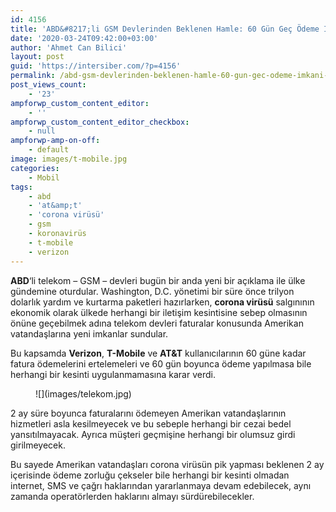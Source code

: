 ```yaml
---
id: 4156
title: 'ABD&#8217;li GSM Devlerinden Beklenen Hamle: 60 Gün Geç Ödeme İmkanı, Kesinti Uygulanmayacak!'
date: '2020-03-24T09:42:00+03:00'
author: 'Ahmet Can Bilici'
layout: post
guid: 'https://intersiber.com/?p=4156'
permalink: /abd-gsm-devlerinden-beklenen-hamle-60-gun-gec-odeme-imkani-kesinti-uygulanmayacak/
post_views_count:
    - '23'
ampforwp_custom_content_editor:
    - ''
ampforwp_custom_content_editor_checkbox:
    - null
ampforwp-amp-on-off:
    - default
image: images/t-mobile.jpg
categories:
    - Mobil
tags:
    - abd
    - 'at&amp;t'
    - 'corona virüsü'
    - gsm
    - koronavirüs
    - t-mobile
    - verizon
---
```


**ABD**‘li telekom – GSM – devleri bugün bir anda yeni bir açıklama ile ülke gündemine oturdular. Washington, D.C. yönetimi bir süre önce trilyon dolarlık yardım ve kurtarma paketleri hazırlarken, **corona virüsü** salgınının ekonomik olarak ülkede herhangi bir iletişim kesintisine sebep olmasının önüne geçebilmek adına telekom devleri faturalar konusunda Amerikan vatandaşlarına yeni imkanlar sundular.

Bu kapsamda **Verizon**, **T-Mobile** ve **AT&amp;T** kullanıcılarının 60 güne kadar fatura ödemelerini ertelemeleri ve 60 gün boyunca ödeme yapılmasa bile herhangi bir kesinti uygulanmamasına karar verdi.

<figure class="wp-block-image size-large">![](images/telekom.jpg)</figure>2 ay süre boyunca faturalarını ödemeyen Amerikan vatandaşlarının hizmetleri asla kesilmeyecek ve bu sebeple herhangi bir cezai bedel yansıtılmayacak. Ayrıca müşteri geçmişine herhangi bir olumsuz girdi girilmeyecek.

Bu sayede Amerikan vatandaşları corona virüsün pik yapması beklenen 2 ay içerisinde ödeme zorluğu çekseler bile herhangi bir kesinti olmadan internet, SMS ve çağrı haklarından yararlanmaya devam edebilecek, aynı zamanda operatörlerden haklarını almayı sürdürebilecekler.